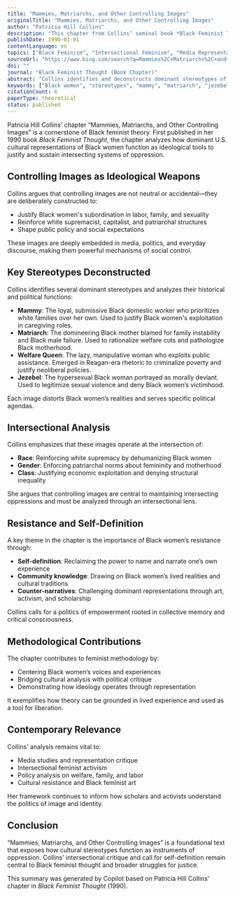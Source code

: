 ```yaml
---
title: "Mammies, Matriarchs, and Other Controlling Images"
originalTitle: "Mammies, Matriarchs, and Other Controlling Images"
author: "Patricia Hill Collins"
description: "This chapter from Collins’ seminal book *Black Feminist Thought* analyzes the controlling images of Black womanhood in U.S. culture—such as the mammy, matriarch, welfare queen, and jezebel—and how these stereotypes function to justify intersecting systems of race, gender, and class oppression. Collins argues that these images are ideological tools used to regulate Black women’s labor, sexuality, and social roles."
publishDate: 1990-01-01
contentLanguage: en
topics: ["Black Feminism", "Intersectional Feminism", "Media Representation Critique", "Capitalism Critique", "Patriarchy Critique"]
sourceUrl: "https://www.bing.com/search?q=Mammies%2C+Matriarchs%2C+and+Other+Controlling+Images"
doi: ""
journal: "Black Feminist Thought (Book Chapter)"
abstract: "Collins identifies and deconstructs dominant stereotypes of Black women in American culture, showing how these controlling images—such as the mammy, matriarch, welfare queen, and jezebel—serve to maintain intersecting oppressions. She argues that these representations are not merely reflections of reality but ideological constructs that shape public policy, social perception, and Black women's lived experiences. The chapter calls for reclaiming self-definition and resisting hegemonic narratives."
keywords: ["Black women", "stereotypes", "mammy", "matriarch", "jezebel", "welfare queen"]
citationCount: 6
paperType: theoretical
status: published
---
```


Patricia Hill Collins’ chapter “Mammies, Matriarchs, and Other Controlling Images” is a cornerstone of Black feminist theory. First published in her 1990 book *Black Feminist Thought*, the chapter analyzes how dominant U.S. cultural representations of Black women function as ideological tools to justify and sustain intersecting systems of oppression.

## Controlling Images as Ideological Weapons

Collins argues that controlling images are not neutral or accidental—they are deliberately constructed to:

- Justify Black women's subordination in labor, family, and sexuality
- Reinforce white supremacist, capitalist, and patriarchal structures
- Shape public policy and social expectations

These images are deeply embedded in media, politics, and everyday discourse, making them powerful mechanisms of social control.

## Key Stereotypes Deconstructed

Collins identifies several dominant stereotypes and analyzes their historical and political functions:

- **Mammy**: The loyal, submissive Black domestic worker who prioritizes white families over her own. Used to justify Black women's exploitation in caregiving roles.
- **Matriarch**: The domineering Black mother blamed for family instability and Black male failure. Used to rationalize welfare cuts and pathologize Black motherhood.
- **Welfare Queen**: The lazy, manipulative woman who exploits public assistance. Emerged in Reagan-era rhetoric to criminalize poverty and justify neoliberal policies.
- **Jezebel**: The hypersexual Black woman portrayed as morally deviant. Used to legitimize sexual violence and deny Black women’s victimhood.

Each image distorts Black women’s realities and serves specific political agendas.

## Intersectional Analysis

Collins emphasizes that these images operate at the intersection of:

- **Race**: Reinforcing white supremacy by dehumanizing Black women
- **Gender**: Enforcing patriarchal norms about femininity and motherhood
- **Class**: Justifying economic exploitation and denying structural inequality

She argues that controlling images are central to maintaining intersecting oppressions and must be analyzed through an intersectional lens.

## Resistance and Self-Definition

A key theme in the chapter is the importance of Black women’s resistance through:

- **Self-definition**: Reclaiming the power to name and narrate one’s own experience
- **Community knowledge**: Drawing on Black women’s lived realities and cultural traditions
- **Counter-narratives**: Challenging dominant representations through art, activism, and scholarship

Collins calls for a politics of empowerment rooted in collective memory and critical consciousness.

## Methodological Contributions

The chapter contributes to feminist methodology by:

- Centering Black women’s voices and experiences
- Bridging cultural analysis with political critique
- Demonstrating how ideology operates through representation

It exemplifies how theory can be grounded in lived experience and used as a tool for liberation.

## Contemporary Relevance

Collins’ analysis remains vital to:

- Media studies and representation critique
- Intersectional feminist activism
- Policy analysis on welfare, family, and labor
- Cultural resistance and Black feminist art

Her framework continues to inform how scholars and activists understand the politics of image and identity.

## Conclusion

“Mammies, Matriarchs, and Other Controlling Images” is a foundational text that exposes how cultural stereotypes function as instruments of oppression. Collins’ intersectional critique and call for self-definition remain central to Black feminist thought and broader struggles for justice.

This summary was generated by Copilot based on Patricia Hill Collins’ chapter in *Black Feminist Thought* (1990).

